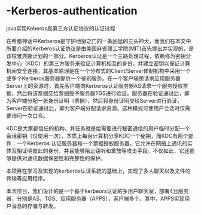 # -Kerberos-authentication
java实现Keberos是第三方认证协议的认证过程

在希腊神话中Kerberos是守护地狱之门的一条凶猛的三头神犬，而我们在本文中所要介绍的Kerberos认证协议是由美国麻省理工学院(MIT)首先提出并实现的，是该校雅典娜计划的一部分。Kerberos认证是一个三路处理过程，依赖称为密钥分发中心（KDC）的第三方服务来验证计算机相互的身份，并建立密钥以保证计算机间安全连接。其基本原理是在一个分布式的Client/Server体制机构中采用一个或多个Kerberos服务器提供一个鉴别服务。在一个客户端想请求应用服务器Server上的资源时，首先客户端向Kerberos认证服务器AS请求一个服务授权票据，然后将该票据交给票据授予服务器TGS进行验证，服务器在验证通过后，即为客户端分配一张身份证明（票据），然后将身份证明交给Server进行验证，Server在验证通过后，即为客户端分配请求资源。这种模式可使用户会话时仅需要询问一次口令。
    
KDC是大家都信任的机构，其任务就是给需要进行秘密通信的用户临时分配一个会话密钥（仅使用一次），本质上每台计算机分享KDC一个秘钥，而KDC有两个部件：一个Kerberos 认证服务器和一个票据授权服务器。它允许在网络上通讯的实体互相证明彼此的身份，并且能够阻止窃听和重放等攻击手段。不仅如此，它还能够提供对通讯数据保密性和完整性的保护。
    
本项目在学习及实现的kerberos认证系統的基础上，实现了多人聊天以及文件的传输等应用程序。

本次项目，我们设计的是一个基于kerbeors认证的多用户聊天室，部署4台服务器，分别是AS、TGS、应用服务器（APPS），客户端多个。其中，APPS实现用户消息的存储与转发。
